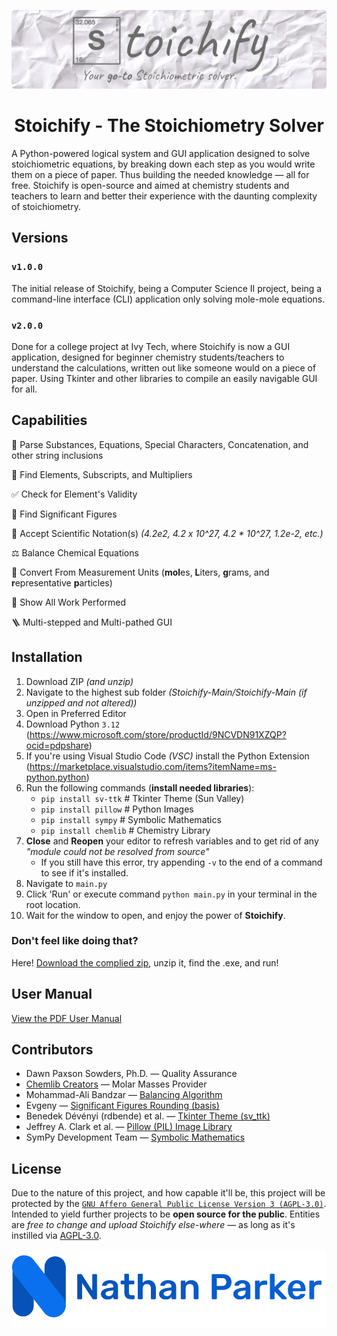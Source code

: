 <p align="center"><img src="images/stoichify_paper_logo.png?raw=true" alt="Stoichify - Your go-to Stoichiometric solver."></p>

<h1 align="center">Stoichify - The Stoichiometry Solver</h1>

A Python-powered logical system and GUI application designed to solve stoichiometric equations, by breaking down each step as you would write them on a piece of paper. Thus building the needed knowledge — all for free. Stoichify is open-source and aimed at chemistry students and teachers to learn and better their experience with the daunting complexity of stoichiometry.

## Versions

### `v1.0.0`
The initial release of Stoichify, being a Computer Science II project, being a command-line interface (CLI) application only solving mole-mole equations. 

### `v2.0.0`
Done for a college project at Ivy Tech, where Stoichify is now a GUI application, designed for beginner chemistry students/teachers to understand the calculations, written out like someone would on a piece of paper. Using Tkinter and other libraries to compile an easily navigable GUI for all.

## Capabilities

📖 Parse Substances, Equations, Special Characters, Concatenation, and other string inclusions

🔎 Find Elements, Subscripts, and Multipliers

✅ Check for Element's Validity

📐 Find Significant Figures

🤝 Accept Scientific Notation(s) _(4.2e2, 4.2 x 10^27, 4.2 * 10^27, 1.2e-2, etc.)_

⚖️ Balance Chemical Equations

🔄️ Convert From Measurement Units (**mol**es, **L**iters, **g**rams, and **r**epresentative **p**articles)

📝 Show All Work Performed

🪜 Multi-stepped and Multi-pathed GUI

## Installation
1. Download ZIP *(and unzip)*
2. Navigate to the highest sub folder *(Stoichify-Main/Stoichify-Main (if unzipped and not altered))*
3. Open in Preferred Editor
4. Download Python `3.12` (https://www.microsoft.com/store/productId/9NCVDN91XZQP?ocid=pdpshare)
5. If you're using Visual Studio Code *(VSC)* install the Python Extension (https://marketplace.visualstudio.com/items?itemName=ms-python.python)
6. Run the following commands (**install needed libraries**):
	- `pip install sv-ttk` # Tkinter Theme (Sun Valley)
	- `pip install pillow` # Python Images
	- `pip install sympy` # Symbolic Mathematics
	- `pip install chemlib` # Chemistry Library
7. **Close** and **Reopen** your editor to refresh variables and to get rid of any *"module could not be resolved from source"*
	- If you still have this error, try appending `-v` to the end of a command to see if it's installed.
8. Navigate to `main.py`
9. Click 'Run' or execute command `python main.py` in your terminal in the root location.
10. Wait for the window to open, and enjoy the power of **Stoichify**.

### Don't feel like doing that?
Here! [Download the complied zip](https://github.com/KingPr0o7/Stoichify/releases/tag/v2.0.0), unzip it, find the .exe, and run!

## User Manual
[View the PDF User Manual](./user_manual.pdf)

## Contributors
- Dawn Paxson Sowders, Ph.D. — Quality Assurance
- [Chemlib Creators](https://github.com/harirakul/chemlib) — Molar Masses Provider
- Mohammad-Ali Bandzar — [Balancing Algorithm](https://medium.com/swlh/balancing-chemical-equations-with-python-837518c9075b)
- Evgeny — [Significant Figures Rounding (basis)](https://stackoverflow.com/a/3411435/20617039)
- Benedek Dévényi (rdbende) et al. — [Tkinter Theme (sv_ttk)](https://github.com/rdbende/Sun-Valley-ttk-theme)
- Jeffrey A. Clark et al. — [Pillow (PIL) Image Library](https://github.com/python-pillow/Pillow)
- SymPy Development Team — [Symbolic Mathematics](https://www.sympy.org/en/index.html)

## License
Due to the nature of this project, and how capable it'll be, this project will be protected by the [`GNU Affero General Public License Version 3 (AGPL-3.0)`](./LICENSE). Intended to yield further projects to be **open source for the public**. Entities are *free to change and upload Stoichify else-where* — as long as it's instilled via [AGPL-3.0](./LICENSE). 

<p align="center"><img src="images/np_logo.png?raw=true" alt="Nathan Parker's Logo"></p>
